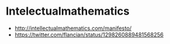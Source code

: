 # Intelectualmathematics
- http://intellectualmathematics.com/manifesto/
- https://twitter.com/flancian/status/1298260889481568256
